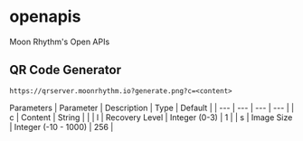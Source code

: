 # openapis

Moon Rhythm's Open APIs

## QR Code Generator

`https://qrserver.moonrhythm.io?generate.png?c=<content>`

Parameters
| Parameter | Description | Type | Default |
| --- | --- | --- | --- |
| c | Content | String | |
| l | Recovery Level | Integer (0-3) | 1 |
| s | Image Size | Integer (-10 - 1000) | 256 |
